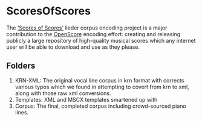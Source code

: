 # ScoresOfScores

The ['Scores of Scores'](https://fourscoreandmore.org/scores-of-scores/) lieder corpus encoding project is a major contribution to the [OpenScore](https://openscore.cc/) encoding effort: creating and releasing publicly a large repository of high-quality musical scores which any internet user will be able to download and use as they please.

## Folders

1. KRN-XML: The original vocal line corpus in krn format with corrects various typos which we found in attempting to covert from krn to xml, along with those raw xml conversions.
2. Templates: XML and MSCX templates smartened up with
3. Corpus: The final, completed corpus including crowd-sourced piano lines.
